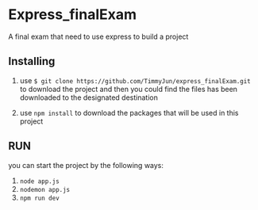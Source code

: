 # Express_finalExam
A final exam that need to use express to build a project

## Installing
1. use `$ git clone https://github.com/TimmyJun/express_finalExam.git` to download the project
and then you could find the files has been downloaded to the designated destination

2. use `npm install` to download the packages that will be used in this project

## RUN
you can start the project by the following ways:

1. `node app.js`
2. `nodemon app.js`
3. `npm run dev`